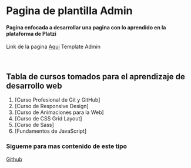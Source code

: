 <h1>
Pagina de plantilla Admin
</h1>
<h4 aling:"Center">Pagina enfocada a desarrollar una pagina con lo aprendido en la  plataforma de Platzi</h4>
<p>Link de la pagina <a href="https://alilorentz.github.io/Pagina-templateAdmin/" target="_blank">Aqui</a> Template Admin</p> 
</br>

## Tabla de cursos tomados para el aprendizaje de desarrollo web
1. [Curso Profesional de Git y GitHub]
2. [Curso de Responsive Design]
3. [Curso de Animaciones para la Web]
4. [Curso de CSS Grid Layout]
5. [Curso de Sass]
6. [Fundamentos de JavaScript]

### Sigueme para mas contenido de este tipo
[Github](https://github.com/AliLorentz)
